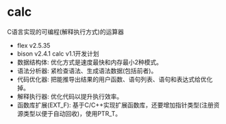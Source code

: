 # calc
C语言实现的可编程(解释执行方式)的运算器
  * flex v2.5.35
  * bison v2.4.1
calc v1.1开发计划
  * 数据结构体: 优化方式是速度最快和内存最小2种模式。
  * 语法分析器: 紧检查语法、生成语法数据(包括前者)。
  * 代码优化器: 把能推导出结果的用户函数、语句列表、语句和表达式给优化掉。
  * 解释执行器: 优化代码以提升执行效率。
  * 函数库扩展(EXT\_F): 基于C/C++实现扩展函数库，还要增加指针类型(注册资源类型以便于自动回收)，使用PTR_T。
